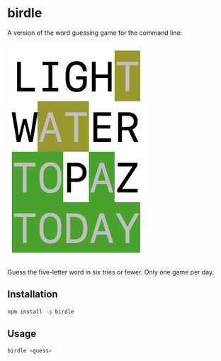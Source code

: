 # birdle

A version of the word guessing game for the command line:

![birdle](birdle.png)

Guess the five-letter word in six tries or fewer. Only one game per day.

## Installation

```sh
npm install -g birdle
```

## Usage

```sh
birdle <guess>
```

